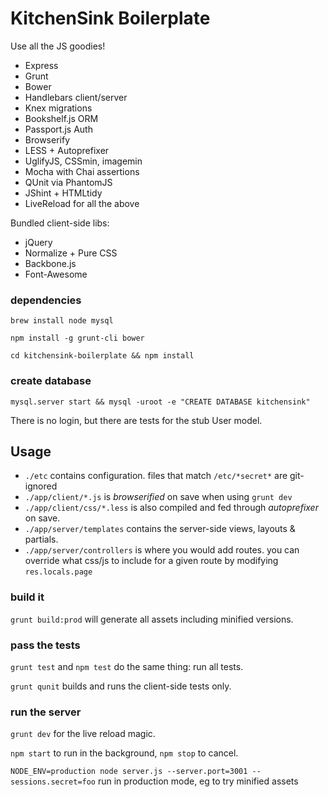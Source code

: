 # KitchenSink Boilerplate

Use all the JS goodies!
 * Express
 * Grunt
 * Bower
 * Handlebars client/server
 * Knex migrations
 * Bookshelf.js ORM
 * Passport.js Auth
 * Browserify
 * LESS + Autoprefixer
 * UglifyJS, CSSmin, imagemin
 * Mocha with Chai assertions
 * QUnit via PhantomJS
 * JShint + HTMLtidy
 * LiveReload for all the above


Bundled client-side libs:
 * jQuery
 * Normalize + Pure CSS
 * Backbone.js
 * Font-Awesome


### dependencies

`brew install node mysql`

`npm install -g grunt-cli bower`

`cd kitchensink-boilerplate && npm install`

### create database

`mysql.server start && mysql -uroot -e "CREATE DATABASE kitchensink"`

There is no login, but there are tests for the stub User model.

## Usage

 * `./etc` contains configuration. files that match `/etc/*secret*` are git-ignored 
 * `./app/client/*.js` is _browserified_ on save when using `grunt dev`
 * `./app/client/css/*.less` is also compiled and fed through _autoprefixer_ on save.
 * `./app/server/templates` contains the server-side views, layouts & partials.
 * `./app/server/controllers` is where you would add routes. you can override what css/js to include for a given route by modifying `res.locals.page`

### build it

`grunt build:prod` will generate all assets including minified versions.

### pass the tests

`grunt test` and `npm test` do the same thing: run all tests.

`grunt qunit` builds and runs the client-side tests only.

### run the server

`grunt dev` for the live reload magic.

`npm start` to run in the background, `npm stop` to cancel.

`NODE_ENV=production node server.js --server.port=3001 --sessions.secret=foo` run in production mode, eg to try minified assets



